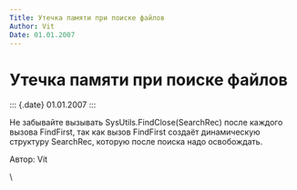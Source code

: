 ```yaml
---
Title: Утечка памяти при поиске файлов
Author: Vit
Date: 01.01.2007
---
```



Утечка памяти при поиске файлов
===============================

::: {.date}
01.01.2007
:::

Не забывайте вызывать SysUtils.FindClose(SearchRec) после каждого вызова
FindFirst, так как вызов FindFirst создаёт динамическую структуру
SearchRec, которую после поиска надо освобождать.

Автор: Vit

 \

 
